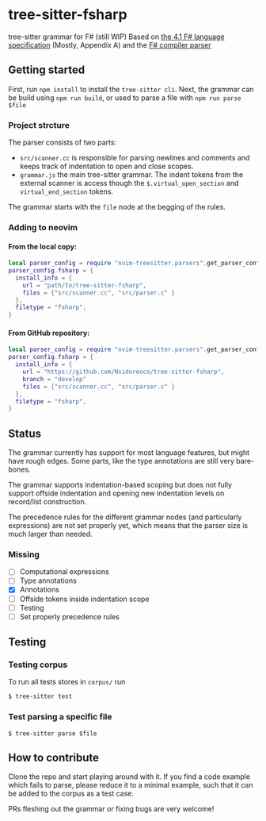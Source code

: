 # tree-sitter-fsharp
tree-sitter grammar for F# (still WIP)
Based on [the 4.1 F# language specification](https://fsharp.org/specs/language-spec/4.1/FSharpSpec-4.1-latest.pdf) (Mostly, Appendix A)
and the [F# compiler parser](https://github.com/dotnet/fsharp/blob/main/src/Compiler/pars.fsy)

## Getting started

First, run `npm install` to install the `tree-sitter cli`.
Next, the grammar can be build using `npm run build`, or used to parse a file with `npm run parse $file`

### Project strcture
The parser consists of two parts:
- `src/scanner.cc` is responsible for parsing newlines and comments and keeps track of indentation to open and close scopes.
- `grammar.js` the main tree-sitter grammar. The indent tokens from the external scanner is access though the `$.virtual_open_section` and `virtual_end_section` tokens.

The grammar starts with the `file` node at the begging of the rules.

### Adding to neovim
#### From the local copy:
```lua
local parser_config = require "nvim-treesitter.parsers".get_parser_configs()
parser_config.fsharp = {
  install_info = {
    url = "path/to/tree-sitter-fsharp",
    files = {"src/scanner.cc", "src/parser.c" }
  },
  filetype = "fsharp",
}
```
#### From GitHub repository:
```lua
local parser_config = require "nvim-treesitter.parsers".get_parser_configs()
parser_config.fsharp = {
  install_info = {
    url = "https://github.com/Nsidorenco/tree-sitter-fsharp",
    branch = "develop"
    files = {"src/scanner.cc", "src/parser.c" }
  },
  filetype = "fsharp",
}
```
## Status
The grammar currently has support for most language features, but might have rough edges.
Some parts, like the type annotations are still very bare-bones.

The grammar supports indentation-based scoping but does not fully support offside indentation and opening new indentation levels on record/list construction.

The precedence rules for the different grammar nodes (and particularly expressions) are not set properly yet, which means that the parser size is much larger than needed.

### Missing
- [ ] Computational expressions
- [ ] Type annotations
- [x] Annotations
- [ ] Offside tokens inside indentation scope
- [ ] Testing
- [ ] Set properly precedence rules

## Testing
### Testing corpus
To run all tests stores in `corpus/` run

```sh
$ tree-sitter test
```

### Test parsing a specific file
```
$ tree-sitter parse $file
```

## How to contribute
Clone the repo and start playing around with it.
If you find a code example which fails to parse, please reduce it to a minimal example, such that it can be added to the corpus as a test case.

PRs fleshing out the grammar or fixing bugs are very welcome!
